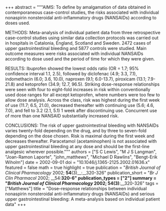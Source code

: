 +++
abstract = """AIMS: To define by amalgamation of data obtained in contemporaneous case-control studies, the risks associated with individual nonaspirin nonsteroidal anti-inflammatory drugs (NANSAIDs) according to doses used.

METHODS: Meta-analysis of individual patient data from three retrospective case-control studies using similar data collection protocols was carried out in hospitals in Catalonia, England, Scotland and Sweden. 2472 cases of upper gastrointestinal bleeding and 5877 controls were studied. Main outcome measures were risks associated with individual NANSAIDs according to dose used and the period of time for which they were given.

RESULTS: Ibuprofen showed the lowest odds ratio (OR = 1.7; 95% confidence interval 1.1, 2.5), followed by diclofenac (4.9; 3.3, 7.1), indomethacin (6.0; 3.6, 10.0), naproxen (9.1; 6.0-13.7), piroxicam (13.1; 7.9-21.8) and ketoprofen (34.9; 12.7, 96.5). Striking dose-response relationships were seen with four to eight-fold increases in risk within conventionally used dose ranges for all except ketoprofen, where numbers were too few to allow dose analysis. Across the class, risk was highest during the first week of use (11.7; 6.5, 21.0), decreased thereafter with continuing use (5.6; 4.6, 7.0), and fell to 3.2 (2.1, 5.1) 1 week after discontinuing use. Concurrent use of more than one NANSAID substantially increased risk.

CONCLUSIONS: The risk of upper gastrointestinal bleeding with NANSAIDs varies twenty-fold depending on the drug, and by three to seven-fold depending on the dose chosen. Risk is maximal during the first week and decreases thereafter. Paracetamol (acetaminophen) is not associated with upper gastrointestinal bleeding at any dose and should be the first-line analgesic wherever possible."""
authors = ["S C Lewis", "M J S Langman", "Joan-Ramon Laporte", "john_matthews", "Michael D Rawlins", "Bengt-Erik Wiholm"]
date = 2002-09-01
doi = "10.1046/j.1365-2125.2002.01636.x"
featured = false
math = true
highlight = true
publication = "*British Journal of Clinical Pharmacology* 2002; __54__(3)__:__320-326"
publication_short = "*Br J Clin Pharmacol* 2002; __54:__320-6"
publication_types = ["2"]
summary = "*British Journal of Clinical Pharmacology* 2002; __54__(3)__:__320-326"
tags = ["Matthews"]
title = "Dose–response relationships between individual nonaspirin nonsteroidal anti-inflammatory drugs (NANSAIDs) and serious upper gastrointestinal bleeding: A meta-analysis based on individual patient data"
+++
